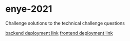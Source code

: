 # enye-2021

Challenge solutions to the technical challenge questions

[backend deployment link](https://enye-backend-phase.herokuapp.com/api/rates?base=CZK&currency=EUR,GBP,USD)
[frontend deployment link](https://daviesesiro.github.io/enye-2021/)
